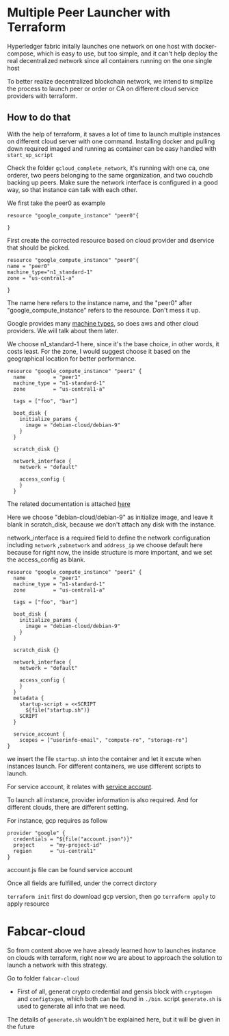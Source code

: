 # Multiple Peer Launcher with Terraform

Hyperledger fabric initally launches one network on one host with docker-compose, which is easy to use, but too simple, and it can't help deploy the real decentralized network since all containers running on the one single host

To better realize decentralized blockchain network, we intend to simplize the process to launch peer or order or CA on different cloud service providers with terraform.

## How to do that
With the help of terraform, it saves a lot of time to launch multiple instances on different cloud server with one command. Installing docker and pulling down required imaged and running as container can be easy handled with `start_up_script`

Check the folder `gcloud_complete_network`, it's running with one ca, one orderer, two peers belonging to the same organization, and two couchdb backing up peers. Make sure the network interface is configured in a good way, so that instance can talk with each other.

We first take the peer0 as example

```
resource "google_compute_instance" "peer0"{

}
```
First create the corrected resource based on cloud provider and dservice that should be picked. 

```
resource "google_compute_instance" "peer0"{
name = "peer0"
machine_type="n1_standard-1"
zone = "us-central1-a"

}
```
The name here refers to the instance name, and the "peer0" after "google_compute_instance" refers to the resource. Don't mess it up.

Google provides many [machine types](https://cloud.google.com/compute/docs/machine-types), so does aws and other cloud providers. We will talk about them later.

We choose n1_standard-1 here, since it's the base choice, in other words, it costs least. For the zone, I would suggest choose it based on the geographical location for better performance. 

```
resource "google_compute_instance" "peer1" {
  name         = "peer1"
  machine_type = "n1-standard-1"
  zone         = "us-central1-a"

  tags = ["foo", "bar"]

  boot_disk {
    initialize_params {
      image = "debian-cloud/debian-9"
    }
  }

  scratch_disk {}

  network_interface {
    network = "default"

    access_config {
    }
  }

```
The related documentation is attached [here](https://www.terraform.io/docs/providers/google/r/compute_instance.html)

Here we choose "debian-cloud/debian-9" as initialize image,
and leave it blank in scratch_disk, because we don't attach any disk with the instance.

network_interface is a required field to define the network configuration including `network` ,`subnetwork` and `address_ip`
we choose default here because for right now, the inside structure is more important, and we set the access_config as blank.
```
resource "google_compute_instance" "peer1" {
  name         = "peer1"
  machine_type = "n1-standard-1"
  zone         = "us-central1-a"

  tags = ["foo", "bar"]

  boot_disk {
    initialize_params {
      image = "debian-cloud/debian-9"
    }
  }

  scratch_disk {}

  network_interface {
    network = "default"

    access_config {
    }
  }
  metadata {
    startup-script = <<SCRIPT
      ${file("startup.sh")}
    SCRIPT
  }

  service_account {
    scopes = ["userinfo-email", "compute-ro", "storage-ro"]
}
```

we insert the file `startup.sh` into the container and let it excute when instances launch. For different containers, we use different scripts to launch. 

For service account, it relates with [service account](https://cloud.google.com/iam/docs/granting-roles-to-service-accounts?_ga=2.42888045.-958217068.1539465486). 


To launch all instance, provider information is also required.
And for different clouds, there are different setting.

For instance, gcp requires as follow
```
provider "google" {
  credentials = "${file("account.json")}"
  project     = "my-project-id"
  region      = "us-central1"
}
```

account.js file can be found service account

Once all fields are fulfilled, under the correct dirctory

`terraform init` first do download gcp version, 
then go `terraform apply` to apply resource 


# Fabcar-cloud

So from content above we have already learned how to launches instance on clouds with terraform, right now we are about to approach the solution to  launch a network with this strategy.

Go to folder `fabcar-cloud`

* First of all, generat crypto credential and gensis block with `cryptogen` and `configtxgen`, which both can be found in `./bin`.
script `generate.sh` is used to generate all info that we need.

The details of `generate.sh` wouldn't be explained here, but it will be given in the future








